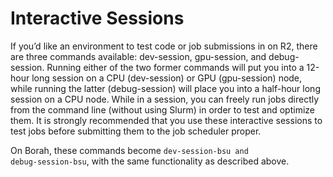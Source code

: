 # **Interactive Sessions**

If you’d like an environment to test code or job submissions in on R2, there are three commands available: dev-session, gpu-session, and debug-session. Running either of the two former commands will put you into a 12-hour long session on a CPU (dev-session) or GPU (gpu-session) node, while running the latter (debug-session) will place you into a half-hour long session on a CPU node. While in a session, you can freely run jobs directly from the command line (without using Slurm) in order to test and optimize them. It is strongly recommended that you use these interactive sessions to test jobs before submitting them to the job scheduler proper.

On Borah, these commands become <code>dev-session-bsu and debug-session-bsu</code>, with the same functionality as described above.
